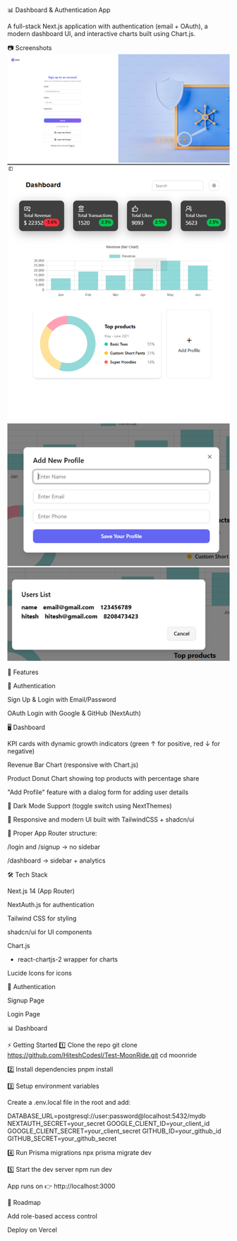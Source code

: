 📊 Dashboard & Authentication App

A full-stack Next.js application with authentication (email + OAuth), a modern dashboard UI, and interactive charts built using Chart.js.

📷 Screenshots
![Login](./public/login.png)
![Dashboard](./public/Dashboard.png)
![Add Profile](./public/Usermodule.png)
![Users List](./public/Users.png)

🚀 Features

🔑 Authentication

Sign Up & Login with Email/Password

OAuth Login with Google & GitHub (NextAuth)

🖥️ Dashboard

KPI cards with dynamic growth indicators (green ↑ for positive, red ↓ for negative)

Revenue Bar Chart (responsive with Chart.js)

Product Donut Chart showing top products with percentage share

"Add Profile" feature with a dialog form for adding user details

🌙 Dark Mode Support (toggle switch using NextThemes)

🎨 Responsive and modern UI built with TailwindCSS + shadcn/ui

📂 Proper App Router structure:

/login and /signup → no sidebar

/dashboard → sidebar + analytics

🛠️ Tech Stack

Next.js 14 (App Router)

NextAuth.js
 for authentication

Tailwind CSS
 for styling

shadcn/ui
 for UI components

Chart.js
 + react-chartjs-2 wrapper for charts

Lucide Icons
 for icons


🔐 Authentication

Signup Page


Login Page


📊 Dashboard

⚡ Getting Started
1️⃣ Clone the repo
git clone https://github.com/HiteshCodesl/Test-MoonRide.git
cd moonride

2️⃣ Install dependencies
pnpm install

3️⃣ Setup environment variables

Create a .env.local file in the root and add:

DATABASE_URL=postgresql://user:password@localhost:5432/mydb
NEXTAUTH_SECRET=your_secret
GOOGLE_CLIENT_ID=your_client_id
GOOGLE_CLIENT_SECRET=your_client_secret
GITHUB_ID=your_github_id
GITHUB_SECRET=your_github_secret

4️⃣ Run Prisma migrations
npx prisma migrate dev

5️⃣ Start the dev server
npm run dev


App runs on 👉 http://localhost:3000

📌 Roadmap

 Add role-based access control

 Deploy on Vercel
